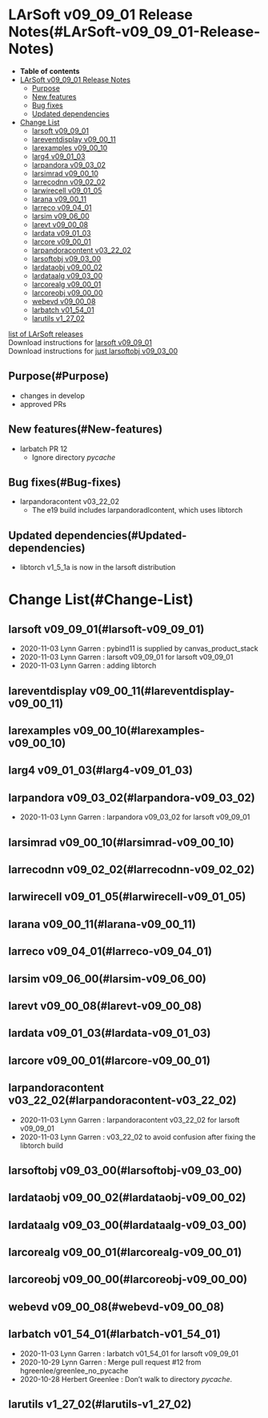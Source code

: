LArSoft v09\_09\_01 Release Notes(#LArSoft-v09_09_01-Release-Notes)
======================================================================

-   **Table of contents**
-   [LArSoft v09\_09\_01 Release Notes](#LArSoft-v09_09_01-Release-Notes)
    -   [Purpose](#Purpose)
    -   [New features](#New-features)
    -   [Bug fixes](#Bug-fixes)
    -   [Updated dependencies](#Updated-dependencies)
-   [Change List](#Change-List)
    -   [larsoft v09\_09\_01](#larsoft-v09_09_01)
    -   [lareventdisplay v09\_00\_11](#lareventdisplay-v09_00_11)
    -   [larexamples v09\_00\_10](#larexamples-v09_00_10)
    -   [larg4 v09\_01\_03](#larg4-v09_01_03)
    -   [larpandora v09\_03\_02](#larpandora-v09_03_02)
    -   [larsimrad v09\_00\_10](#larsimrad-v09_00_10)
    -   [larrecodnn v09\_02\_02](#larrecodnn-v09_02_02)
    -   [larwirecell v09\_01\_05](#larwirecell-v09_01_05)
    -   [larana v09\_00\_11](#larana-v09_00_11)
    -   [larreco v09\_04\_01](#larreco-v09_04_01)
    -   [larsim v09\_06\_00](#larsim-v09_06_00)
    -   [larevt v09\_00\_08](#larevt-v09_00_08)
    -   [lardata v09\_01\_03](#lardata-v09_01_03)
    -   [larcore v09\_00\_01](#larcore-v09_00_01)
    -   [larpandoracontent v03\_22\_02](#larpandoracontent-v03_22_02)
    -   [larsoftobj v09\_03\_00](#larsoftobj-v09_03_00)
    -   [lardataobj v09\_00\_02](#lardataobj-v09_00_02)
    -   [lardataalg v09\_03\_00](#lardataalg-v09_03_00)
    -   [larcorealg v09\_00\_01](#larcorealg-v09_00_01)
    -   [larcoreobj v09\_00\_00](#larcoreobj-v09_00_00)
    -   [webevd v09\_00\_08](#webevd-v09_00_08)
    -   [larbatch v01\_54\_01](#larbatch-v01_54_01)
    -   [larutils v1\_27\_02](#larutils-v1_27_02)

[list of LArSoft releases](LArSoft_release_list)\
Download instructions for [larsoft v09\_09\_01](http://scisoft.fnal.gov/scisoft/bundles/larsoft/v09_09_01/larsoft-v09_09_01.html)\
Download instructions for [just larsoftobj v09\_03\_00](http://scisoft.fnal.gov/scisoft/bundles/larsoftobj/v09_03_00/larsoftobj-v09_03_00.html)

Purpose(#Purpose)
--------------------

-   changes in develop
-   approved PRs

New features(#New-features)
------------------------------

-   larbatch PR 12
    -   Ignore directory *pycache*

Bug fixes(#Bug-fixes)
------------------------

-   larpandoracontent v03\_22\_02
    -   The e19 build includes larpandoradlcontent, which uses libtorch

Updated dependencies(#Updated-dependencies)
----------------------------------------------

-   libtorch v1\_5\_1a is now in the larsoft distribution

Change List(#Change-List)
============================

larsoft v09\_09\_01(#larsoft-v09_09_01)
------------------------------------------

-   2020-11-03 Lynn Garren : pybind11 is supplied by canvas\_product\_stack
-   2020-11-03 Lynn Garren : larsoft v09\_09\_01 for larsoft v09\_09\_01
-   2020-11-03 Lynn Garren : adding libtorch

lareventdisplay v09\_00\_11(#lareventdisplay-v09_00_11)
----------------------------------------------------------

larexamples v09\_00\_10(#larexamples-v09_00_10)
--------------------------------------------------

larg4 v09\_01\_03(#larg4-v09_01_03)
--------------------------------------

larpandora v09\_03\_02(#larpandora-v09_03_02)
------------------------------------------------

-   2020-11-03 Lynn Garren : larpandora v09\_03\_02 for larsoft v09\_09\_01

larsimrad v09\_00\_10(#larsimrad-v09_00_10)
----------------------------------------------

larrecodnn v09\_02\_02(#larrecodnn-v09_02_02)
------------------------------------------------

larwirecell v09\_01\_05(#larwirecell-v09_01_05)
--------------------------------------------------

larana v09\_00\_11(#larana-v09_00_11)
----------------------------------------

larreco v09\_04\_01(#larreco-v09_04_01)
------------------------------------------

larsim v09\_06\_00(#larsim-v09_06_00)
----------------------------------------

larevt v09\_00\_08(#larevt-v09_00_08)
----------------------------------------

lardata v09\_01\_03(#lardata-v09_01_03)
------------------------------------------

larcore v09\_00\_01(#larcore-v09_00_01)
------------------------------------------

larpandoracontent v03\_22\_02(#larpandoracontent-v03_22_02)
--------------------------------------------------------------

-   2020-11-03 Lynn Garren : larpandoracontent v03\_22\_02 for larsoft v09\_09\_01
-   2020-11-03 Lynn Garren : v03\_22\_02 to avoid confusion after fixing the libtorch build

larsoftobj v09\_03\_00(#larsoftobj-v09_03_00)
------------------------------------------------

lardataobj v09\_00\_02(#lardataobj-v09_00_02)
------------------------------------------------

lardataalg v09\_03\_00(#lardataalg-v09_03_00)
------------------------------------------------

larcorealg v09\_00\_01(#larcorealg-v09_00_01)
------------------------------------------------

larcoreobj v09\_00\_00(#larcoreobj-v09_00_00)
------------------------------------------------

webevd v09\_00\_08(#webevd-v09_00_08)
----------------------------------------

larbatch v01\_54\_01(#larbatch-v01_54_01)
--------------------------------------------

-   2020-11-03 Lynn Garren : larbatch v01\_54\_01 for larsoft v09\_09\_01
-   2020-10-29 Lynn Garren : Merge pull request \#12 from hgreenlee/greenlee\_no\_pycache
-   2020-10-28 Herbert Greenlee : Don’t walk to directory *pycache*.

larutils v1\_27\_02(#larutils-v1_27_02)
------------------------------------------

